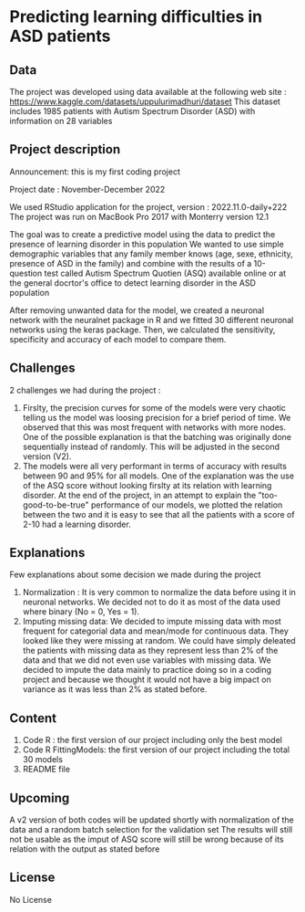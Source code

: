 # Predicting learning difficulties in ASD patients

## Data
The project was developed using data available at the following web site : https://www.kaggle.com/datasets/uppulurimadhuri/dataset
This dataset includes 1985 patients with Autism Spectrum Disorder (ASD) with information on 28 variables 

## Project description
Announcement: this is my first coding project

Project date : November-December 2022

We used RStudio application for the project, version : 2022.11.0-daily+222
The project was run on MacBook Pro 2017 with Monterry version 12.1 

The goal was to create a predictive model using the data to predict the presence of learning disorder in this population
We wanted to use simple demographic variables that any family member knows (age, sexe, ethnicity, presence of ASD in the family) and combine with the results 
of a 10-question test called Autism Spectrum Quotien (ASQ) available online or at the general docrtor's office to detect learning disorder in the ASD population 

After removing unwanted data for the model, we created a neuronal network with the neuralnet package in R and we fitted 30 different neuronal networks using the keras package. Then, we calculated the sensitivity, specificity and accuracy of each model to compare them.

## Challenges
2 challenges we had during the project : 
1) Firslty, the precision curves for some of the models were very chaotic telling us the model was loosing precision for a brief period of time. We observed that this was most frequent with networks with more nodes. One of the possible explanation is that the batching was originally done sequentially instead of randomly. This will be adjusted in the second version (V2).
2) The models were all very performant in terms of accuracy with results between 90 and 95% for all models. One of the explanation was the use of the ASQ score without looking firslty at its relation with learning disorder. At the end of the project, in an attempt to explain the "too-good-to-be-true" performance of our models, we plotted the relation between the two and it is easy to see that all the patients with a score of 2-10 had a learning disorder. 

## Explanations 
Few explanations about some decision we made during the project 
1) Normalization : It is very common to normalize the data before using it in neuronal networks. We decided not to do it as most of the data used where binary (No = 0, Yes = 1).
2) Imputing missing data: We decided to impute missing data with most frequent for categorial data and mean/mode for continuous data. They looked like they were missing at random. We could have simply deleated the patients with missing data as they represent less than 2% of the data and that we did not even use variables with missing data. We decided to impute the data mainly to practice doing so in a coding project and because we thought it would not have a big impact on variance as it was less than 2% as stated before. 

## Content
1) Code R : the first version of our project including only the best model 
2) Code R FittingModels: the first version of our project including the total 30 models
3) README file

## Upcoming
A v2 version of both codes will be updated shortly with normalization of the data and a random batch selection for the validation set 
The results will still not be usable as the imput of ASQ score will still be wrong because of its relation with the output as stated before

## License 
No License 

